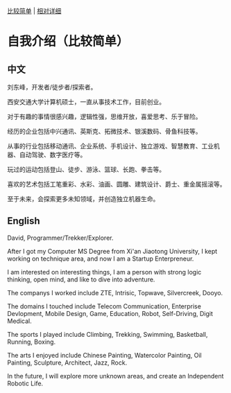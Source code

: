 
[比较简单]( /dooyo/df) | [相对详细]( /dooyo/df2)


# 自我介绍（比较简单）


## 中文

刘东峰，开发者/徒步者/探索者。

西安交通大学计算机硕士，一直从事技术工作，目前创业。

对于有趣的事情很感兴趣，逻辑性强，思维开放，喜爱思考、乐于冒险。

经历的企业包括中兴通讯、英斯克、拓微技术、银溪数码、骨鱼科技等。

从事的行业包括移动通讯、企业系统、手机设计、独立游戏、智慧教育、工业机器、自动驾驶、数字医疗等。

玩过的运动包括登山、徒步、游泳、篮球、长跑、拳击等。

喜欢的艺术包括工笔重彩、水彩、油画、圆雕、建筑设计、爵士、重金属摇滚等。

至于未来，会探索更多未知领域，并创造独立机器生命。


## English

David, Programmer/Trekker/Explorer.

After I got my Computer MS Degree from Xi'an Jiaotong University, I kept working on technique area, and now I am a Startup Enterpreneur.

I am interested on interesting things, I am a person with strong logic thinking, open mind, and like to dive into adventure. 

The companys I worked include ZTE, Intrisic, Topwave, Silvercreek, Dooyo.

The domains I touched include Telecom Communication, Enterprise Devlopment, Mobile Design, Game, Education, Robot, Self-Driving, Digit Medical. 

The sports I played include Climbing, Trekking, Swimming, Basketball, Running, Boxing.

The arts I enjoyed include Chinese Painting, Watercolor Painting, Oil Painting, Sculpture, Architect, Jazz, Rock.

In the future, I will explore more unknown areas, and create an Independent Robotic Life.


